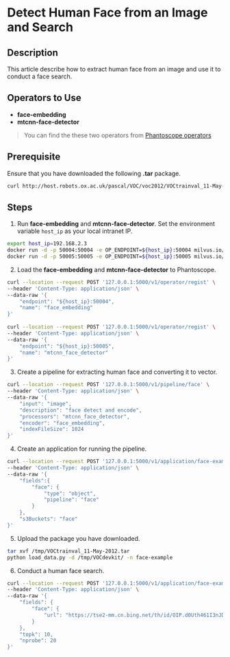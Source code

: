 # Detect Human Face from an Image and Search

##  Description
This article describe how to extract human face from an image and use it to conduct a face search. 
##  Operators to Use

- **face-embedding** 
- **mtcnn-face-detector**

>  You can find the these two operators from [Phantoscope operators](https://github.com/ReigenAraka/omnisearch-operators)

##  Prerequisite
Ensure that you have downloaded the following **.tar** package.
```bash
curl http://host.robots.ox.ac.uk/pascal/VOC/voc2012/VOCtrainval_11-May-2012.tar -o /tmp/VOCtrainval_11-May-2012.tar
```

## Steps
1. Run **face-embedding** and **mtcnn-face-detector**. Set the environment variable `host_ip` as your local intranet IP.  

```bash
export host_ip=192.168.2.3
docker run -d -p 50004:50004 -e OP_ENDPOINT=${host_ip}:50004 milvus.io/om-operators/face-embedding:v1
docker run -d -p 50005:50005 -e OP_ENDPOINT=${host_ip}:50005 milvus.io/om-operators/mtcnn-face-detector:v1
```

2. Load the **face-embedding** and **mtcnn-face-detector** to Phantoscope.

```bash
curl --location --request POST '127.0.0.1:5000/v1/operator/regist' \
--header 'Content-Type: application/json' \
--data-raw '{
    "endpoint": "${host_ip}:50004",
    "name": "face_embedding"
}'
	
curl --location --request POST '127.0.0.1:5000/v1/operator/regist' \
--header 'Content-Type: application/json' \
--data-raw '{
    "endpoint": "${host_ip}:50005",
    "name": "mtcnn_face_detector"
}'
```

3. Create a pipeline for extracting human face and converting it to vector. 

```bash
curl --location --request POST '127.0.0.1:5000/v1/pipeline/face' \
--header 'Content-Type: application/json' \
--data-raw '{
	"input": "image",
	"description": "face detect and encode",
	"processors": "mtcnn_face_detector",
	"encoder": "face_embedding",
	"indexFileSize": 1024
}'
```
4. Create an application for running the pipeline.

```bash
curl --location --request POST '127.0.0.1:5000/v1/application/face-example' \
--header 'Content-Type: application/json' \
--data-raw '{
    "fields":{
        "face": {
            "type": "object",
            "pipeline": "face"
        }
    },
    "s3Buckets": "face"
}'
```
5. Upload the package you have downloaded. 

```bash
tar xvf /tmp/VOCtrainval_11-May-2012.tar
python load_data.py -d /tmp/VOCdevkit/ -n face-example
```
6. Conduct a human face search. 

```bash
curl --location --request POST '127.0.0.1:5000/v1/application/face-example/search' \
--header 'Content-Type: application/json' \
--data-raw '{
	"fields": {
        "face": {
            "url": "https://tse2-mm.cn.bing.net/th/id/OIP.d0Uth461I3nJDr28WXudhgHaHa?w=204&h=189&c=7&o=5&dpr=2&pid=1.7"
        }
    },
    "topk": 10,
    "nprobe": 20
}'
```
